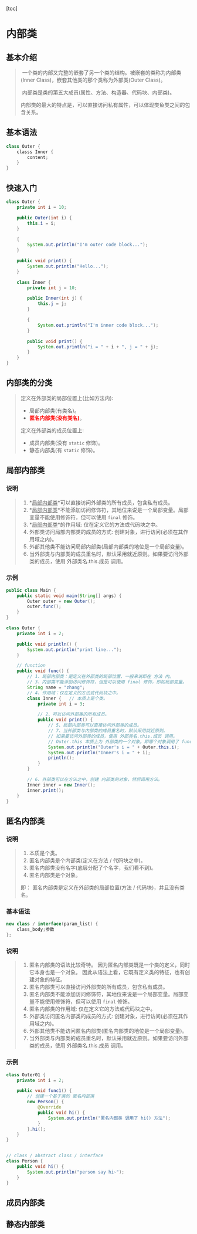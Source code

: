 [toc]

# 内部类

## 基本介绍

> ​	一个类的内部又完整的嵌套了另一个类的结构。被嵌套的类称为内部类(Inner Class)，嵌套其他类的那个类称为外部类(Outer Class)。
>
> ​	内部类是类的第五大成员(属性、方法、构造器、代码块、内部类)。
>
> ​	内部类的最大的特点是，可以直接访问私有属性，可以体现类鱼类之间的包含关系。

## 基本语法

```java
class Outer {
    classs Inner {
		content;
    }
}
```

## 快速入门

```java
class Outer {
    private int i = 10;

    public Outer(int i) {
        this.i = i;
    }

    {
        System.out.println("I'm outer code block...");
    }

    public void print() {
        System.out.println("Hello...");
    }

    class Inner {
        private int j = 10;

        public Inner(int j) {
            this.j = j;
        }

        {
            System.out.println("I'm inner code block...");
        }

        public void print() {
            System.out.println("i = " + i + ", j = " + j);
        }
    }
}
```

## 内部类的分类

> 定义在外部类的局部位置上(比如方法内):
>
> - 局部内部类(有类名)。
> - __<span style="color: red">匿名内部类(没有类名)</span>__。
>
> 定义在外部类的成员位置上:
>
> - 成员内部类(没有 `static` 修饰)。
> - 静态内部类(有 `static` 修饰)。

## 局部内部类

### 说明

> 1. *<u>局部内部类</u>*可以直接访问外部类的所有成员，包含私有成员。
> 2. *<u>局部内部类</u>*不能添加访问修饰符，其地位来说是一个局部变量。局部变量不能使用修饰符，但可以使用 `final` 修饰。
> 3. *<u>局部内部类</u>*的作用域: 仅在定义它的方法或代码块之中。
> 4. 外部类访问局部内部类的成员的方式:
>     创建对象，进行访问(必须在其作用域之内)。
> 5. 外部其他类不能访问局部内部类(局部内部类的地位是一个局部变量)。
> 6. 当外部类与内部类的成员重名时，默认采用就近原则。如果要访问外部类的成员，使用 外部类名.this.成员 调用。

### 示例

```java
public class Main {
    public static void main(String[] args) {
        Outer outer = new Outer();
        outer.func();
    }
}

class Outer {
    private int i = 2;

    public void println() {
        System.out.println("print line...");
    }

    // function
    public void func() {
        // 1、局部内部类：是定义在外部类的局部位置，一般来说即在 方法 内。
        // 3、内部类不能添加访问修饰符，但是可以使用 final 修饰，即如局部变量。
        String name = "zhang";
        // 4、作用域：仅在定义的方法或代码块之中。
        class Inner {   // 本质上是个类。
            private int i = 3;

            // 2、可以访问外部类的所有成员。
            public void print() {
                // 5、局部内部类可以直接访问外部类的成员。
                // 7、当外部类与内部类的成员重名时，默认采用就近原则。
                // 如果要访问外部类的成员，使用 外部类名.this.成员 调用。
                // Outer.this 本质上为 外部类的一个对象。即哪个对象调用了 func()，Outer.this 就是哪个对象。
                System.out.println("Outer's i = " + Outer.this.i);
                System.out.println("Inner's i = " + i);
                println();
            }
        }

        // 6、外部类可以在方法之中，创建 内部类的对象，然后调用方法。
        Inner inner = new Inner();
        inner.print();
    }
}
```

## 匿名内部类

### 说明

> 1. 本质是个类。
> 2. 匿名内部类是个内部类(定义在方法 / 代码块之中)。
> 3. 匿名内部类没有名字(底层分配了个名字，我们看不到)。
> 4. 匿名内部类是个对象。
>
> 即：
> 匿名内部类是定义在外部类的局部位置(方法 / 代码块)，并且没有类名。

### 基本语法

```java
new class / interface(param_list) {
    class_body;参数
};
```

### 说明

> 1. 匿名内部类的语法比较奇特。
>     因为匿名内部类既是一个类的定义，同时它本身也是一个对象。
>     因此从语法上看，它既有定义类的特征，也有创建对象的特征。
> 2. 匿名内部类可以直接访问外部类的所有成员，包含私有成员。
> 3. 匿名内部类不能添加访问修饰符，其地位来说是一个局部变量。局部变量不能使用修饰符，但可以使用 `final` 修饰。
> 4. 匿名内部类的作用域: 仅在定义它的方法或代码块之中。
> 5. 外部类访问匿名内部类的成员的方式:
>     创建对象，进行访问(必须在其作用域之内)。
> 6. 外部其他类不能访问匿名内部类(匿名内部类的地位是一个局部变量)。
> 7. 当外部类与内部类的成员重名时，默认采用就近原则。如果要访问外部类的成员，使用 外部类名.this.成员 调用。

### 示例

```java
class Outer01 {
    private int i = 2;

    public void func1() {
        // 创建一个基于类的 匿名内部类
        new Person() {
            @Override
            public void hi() {
                System.out.println("匿名内部类 调用了 hi() 方法");
            }
        }.hi();
    }
}


// class / abstract class / interface
class Person {
    public void hi() {
        System.out.println("person say hi~");
    }
}
```

## 成员内部类



## 静态内部类


